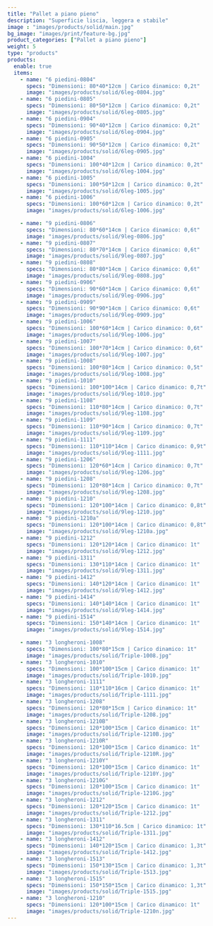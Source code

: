```yaml
---
title: "Pallet a piano pieno"
description: "Superficie liscia, leggera e stabile"
image : "images/products/solid/main.jpg"
bg_image: "images/print/feature-bg.jpg"
product_categories: ["Pallet a piano pieno"]
weight: 5
type: "products"
products:
  enable: true
  items:
    - name: "6 piedini-0804"
      specs: "Dimensioni: 80*40*12cm | Carico dinamico: 0,2t"
      image: "images/products/solid/6leg-0804.jpg"
    - name: "6 piedini-0805"
      specs: "Dimensioni: 80*50*12cm | Carico dinamico: 0,2t"
      image: "images/products/solid/6leg-0805.jpg"
    - name: "6 piedini-0904"
      specs: "Dimensioni: 90*40*12cm | Carico dinamico: 0,2t"
      image: "images/products/solid/6leg-0904.jpg"
    - name: "6 piedini-0905"
      specs: "Dimensioni: 90*50*12cm | Carico dinamico: 0,2t"
      image: "images/products/solid/6leg-0905.jpg"
    - name: "6 piedini-1004"
      specs: "Dimensioni: 100*40*12cm | Carico dinamico: 0,2t"
      image: "images/products/solid/6leg-1004.jpg"
    - name: "6 piedini-1005"
      specs: "Dimensioni: 100*50*12cm | Carico dinamico: 0,2t"
      image: "images/products/solid/6leg-1005.jpg"
    - name: "6 piedini-1006"
      specs: "Dimensioni: 100*60*12cm | Carico dinamico: 0,2t"
      image: "images/products/solid/6leg-1006.jpg"

    - name: "9 piedini-0806"
      specs: "Dimensioni: 80*60*14cm | Carico dinamico: 0,6t"
      image: "images/products/solid/9leg-0806.jpg"
    - name: "9 piedini-0807"
      specs: "Dimensioni: 80*70*14cm | Carico dinamico: 0,6t"
      image: "images/products/solid/9leg-0807.jpg"
    - name: "9 piedini-0808"
      specs: "Dimensioni: 80*80*14cm | Carico dinamico: 0,6t"
      image: "images/products/solid/9leg-0808.jpg"
    - name: "9 piedini-0906"
      specs: "Dimensioni: 90*60*14cm | Carico dinamico: 0,6t"
      image: "images/products/solid/9leg-0906.jpg"
    - name: "9 piedini-0909"
      specs: "Dimensioni: 90*90*14cm | Carico dinamico: 0,6t"
      image: "images/products/solid/9leg-0909.jpg"
    - name: "9 piedini-1006"
      specs: "Dimensioni: 100*60*14cm | Carico dinamico: 0,6t"
      image: "images/products/solid/9leg-1006.jpg"
    - name: "9 piedini-1007"
      specs: "Dimensioni: 100*70*14cm | Carico dinamico: 0,6t"
      image: "images/products/solid/9leg-1007.jpg"
    - name: "9 piedini-1008"
      specs: "Dimensioni: 100*80*14cm | Carico dinamico: 0,5t"
      image: "images/products/solid/9leg-1008.jpg"
    - name: "9 piedini-1010"
      specs: "Dimensioni: 100*100*14cm | Carico dinamico: 0,7t"
      image: "images/products/solid/9leg-1010.jpg"
    - name: "9 piedini-1108"
      specs: "Dimensioni: 110*80*14cm | Carico dinamico: 0,7t"
      image: "images/products/solid/9leg-1108.jpg"
    - name: "9 piedini-1109"
      specs: "Dimensioni: 110*90*14cm | Carico dinamico: 0,7t"
      image: "images/products/solid/9leg-1109.jpg"
    - name: "9 piedini-1111"
      specs: "Dimensioni: 110*110*14cm | Carico dinamico: 0,9t"
      image: "images/products/solid/9leg-1111.jpg"
    - name: "9 piedini-1206"
      specs: "Dimensioni: 120*60*14cm | Carico dinamico: 0,7t"
      image: "images/products/solid/9leg-1206.jpg"
    - name: "9 piedini-1208"
      specs: "Dimensioni: 120*80*14cm | Carico dinamico: 0,7t"
      image: "images/products/solid/9leg-1208.jpg"
    - name: "9 piedini-1210"
      specs: "Dimensioni: 120*100*14cm | Carico dinamico: 0,8t"
      image: "images/products/solid/9leg-1210.jpg"
    - name: "9 piedini-1210a"
      specs: "Dimensioni: 120*100*14cm | Carico dinamico: 0,8t"
      image: "images/products/solid/9leg-1210a.jpg"
    - name: "9 piedini-1212"
      specs: "Dimensioni: 120*120*14cm | Carico dinamico: 1t"
      image: "images/products/solid/9leg-1212.jpg"
    - name: "9 piedini-1311"
      specs: "Dimensioni: 130*110*14cm | Carico dinamico: 1t"
      image: "images/products/solid/9leg-1311.jpg"
    - name: "9 piedini-1412"
      specs: "Dimensioni: 140*120*14cm | Carico dinamico: 1t"
      image: "images/products/solid/9leg-1412.jpg"
    - name: "9 piedini-1414"
      specs: "Dimensioni: 140*140*14cm | Carico dinamico: 1t"
      image: "images/products/solid/9leg-1414.jpg"
    - name: "9 piedini-1514"
      specs: "Dimensioni: 150*140*14cm | Carico dinamico: 1t"
      image: "images/products/solid/9leg-1514.jpg"

    - name: "3 longheroni-1008"
      specs: "Dimensioni: 100*80*15cm | Carico dinamico: 1t"
      image: "images/products/solid/Triple-1008.jpg"
    - name: "3 longheroni-1010"
      specs: "Dimensioni: 100*100*15cm | Carico dinamico: 1t"
      image: "images/products/solid/Triple-1010.jpg"
    - name: "3 longheroni-1111"
      specs: "Dimensioni: 110*110*16cm | Carico dinamico: 1t"
      image: "images/products/solid/Triple-1111.jpg"
    - name: "3 longheroni-1208"
      specs: "Dimensioni: 120*80*15cm | Carico dinamico: 1t"
      image: "images/products/solid/Triple-1208.jpg"
    - name: "3 longheroni-1210B"
      specs: "Dimensioni: 120*100*15cm | Carico dinamico: 1t"
      image: "images/products/solid/Triple-1210B.jpg"
    - name: "3 longheroni-1210R"
      specs: "Dimensioni: 120*100*15cm | Carico dinamico: 1t"
      image: "images/products/solid/Triple-1210R.jpg"
    - name: "3 longheroni-1210Y"
      specs: "Dimensioni: 120*100*15cm | Carico dinamico: 1t"
      image: "images/products/solid/Triple-1210Y.jpg"
    - name: "3 longheroni-1210G"
      specs: "Dimensioni: 120*100*15cm | Carico dinamico: 1t"
      image: "images/products/solid/Triple-1210G.jpg"
    - name: "3 longheroni-1212"
      specs: "Dimensioni: 120*120*15cm | Carico dinamico: 1t"
      image: "images/products/solid/Triple-1212.jpg"
    - name: "3 longheroni-1311"
      specs: "Dimensioni: 130*110*16.5cm | Carico dinamico: 1t"
      image: "images/products/solid/Triple-1311.jpg"
    - name: "3 longheroni-1412"
      specs: "Dimensioni: 140*120*15cm | Carico dinamico: 1,3t"
      image: "images/products/solid/Triple-1412.jpg"
    - name: "3 longheroni-1513"
      specs: "Dimensioni: 150*130*15cm | Carico dinamico: 1,3t"
      image: "images/products/solid/Triple-1513.jpg"
    - name: "3 longheroni-1515"
      specs: "Dimensioni: 150*150*15cm | Carico dinamico: 1,3t"
      image: "images/products/solid/Triple-1515.jpg"
    - name: "3 longheroni-1210"
      specs: "Dimensioni: 120*100*15cm | Carico dinamico: 1t"
      image: "images/products/solid/Triple-1210n.jpg"
---
```

